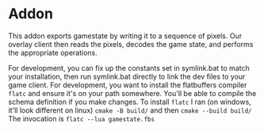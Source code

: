 # Addon

This addon exports gamestate by writing it to a sequence of pixels. Our overlay client then reads the pixels, decodes the game state, and performs the appropriate operations.

For development, you can fix up the constants set in symlink.bat to match your installation, then run symlink.bat directly to link the dev files to your game client.
For development, you want to install the flatbuffers compiler `flatc` and ensure it's on your path somewhere. You'll be able to compile the schema definition if you make changes.
To install `flatc` I ran (on windows, it'll look different on linux) `cmake -B build/` and then `cmake --build build/`
The invocation is `flatc --lua gamestate.fbs`